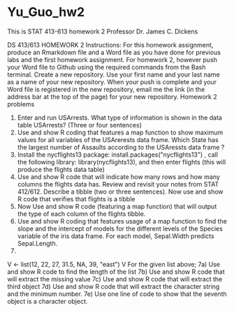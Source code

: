 # Yu_Guo_hw2
This is STAT 413-613 homework 2
Professor Dr. James C. Dickens 


DS 413/613 HOMEWORK 2 
Instructions:  For this homework assignment, produce an Rmarkdown file and a Word file as you have done for previous labs and the first homework assignment.  For homework 2, however push your Word file to Github using the required commands from the Bash terminal.  Create a new repository. Use your first name and your last name as a name of your new repository. When your push is complete and your Word file is registered in the new repository, email me the link (in the address bar at the top of the page) for your new repository.
Homework 2 problems
1) Enter and run USArrests. What type of information is shown in the data table USArrests?  (Three or four sentences)
2) Use and show R coding that features a map function to show maximum values for all variables of the USArerests data frame.  Which State has the largest number of Assaults according to the USAressts data frame ?
3) Install the nycflights13 package: install.packages("nycflights13") , call the following library:  library(nycflights13), and then enter flights (this will produce the flights data table)
4) Use and show R code that will indicate how many rows and how many columns the flights data has.  Review and revisit your notes from STAT 412/612.  Describe a tibble (two or three sentences). Now use and show R code that verifies that flights is a tibble
5) Now Use and show R code (featuring a map function) that will output the type of each column of the flights tibble.
6)  Use and show R coding that features usage of a map function to find the slope and the intercept of models for the different levels of the Species variable of the iris data frame.  For each model, Sepal.Width predicts Sepal.Length.
7)
V <- list(12, 22, 27, 31.5, NA, 39, "east")
V
For the given list above;
7a) Use and show R code to find the length of the list
7b) Use and show R code that will extract the missing value
7c) Use and show R code that will extract the third object
7d) Use and show R code that will extract the character string and the minimum number.
7e) Use one line of code to show that the seventh object is a character object.
